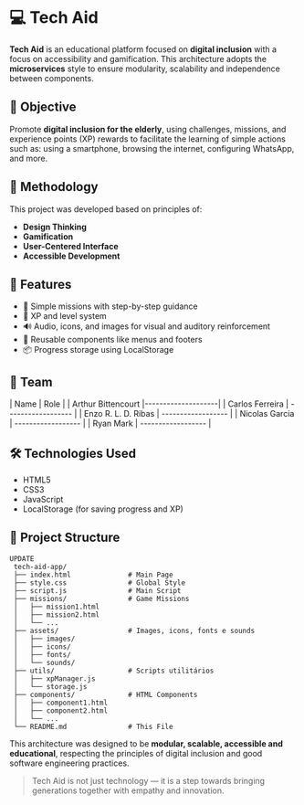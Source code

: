 # 💻 Tech Aid

**Tech Aid** is an educational platform focused on **digital inclusion** with a focus on accessibility and gamification. This architecture adopts the **microservices** style to ensure modularity, scalability and independence between components.

## 🎯 Objective

Promote **digital inclusion for the elderly**, using challenges, missions, and experience points (XP) rewards to facilitate the learning of simple actions such as: using a smartphone, browsing the internet, configuring WhatsApp, and more.

## 🧠 Methodology

This project was developed based on principles of:
- **Design Thinking**
- **Gamification**
- **User-Centered Interface**
- **Accessible Development**

## 🚀 Features

- 📖 Simple missions with step-by-step guidance  
- 🌟 XP and level system  
- 🔊 Audio, icons, and images for visual and auditory reinforcement  
- 🧩 Reusable components like menus and footers  
- 📦 Progress storage using LocalStorage  

## 👥 Team

| Name                 | Role               |
|  Arthur Bittencourt  |--------------------|
|   Carlos Ferreira    | ------------------ |
| Enzo R. L. D. Ribas  | ------------------ |
|    Nicolas Garcia    | ------------------ |
|      Ryan Mark       | ------------------ |

## 🛠️ Technologies Used

- HTML5  
- CSS3  
- JavaScript  
- LocalStorage (for saving progress and XP)  

## 📁 Project Structure
```
UPDATE
 tech-aid-app/
 ├── index.html              # Main Page
 ├── style.css               # Global Style
 ├── script.js               # Main Script
 ├── missions/               # Game Missions
 │   ├── mission1.html
 │   ├── mission2.html
 │   └── ...
 ├── assets/                 # Images, icons, fonts e sounds
 │   ├── images/
 │   ├── icons/
 │   ├── fonts/
 │   └── sounds/
 ├── utils/                  # Scripts utilitários
 │   ├── xpManager.js
 │   └── storage.js
 ├── components/             # HTML Components
 │   ├── component1.html
 │   ├── component2.html
 │   └── ...
 └── README.md               # This File
 ```

This architecture was designed to be **modular, scalable, accessible and educational**, respecting the principles of digital inclusion and good software engineering practices.

> Tech Aid is not just technology — it is a step towards bringing generations together with empathy and innovation.
